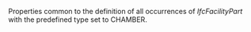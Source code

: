 Properties common to the definition of all occurrences of _IfcFacilityPart_ with the predefined type set to CHAMBER.
